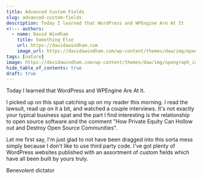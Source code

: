 ```yaml
---
title: Advanced Custom Fields 
slug: advanced-custom-fields
description: Today I learned that WordPress and WPEngine Are At It
<!--- authors:
  - name: David Windham
    title: Something Else
    url: https://davidawindham.com
    image_url: https://davidawindham.com/wp-content/themes/daw/img/opengraph_image.jpg -->
tags: [nature]
image: https://davidawindham.com/wp-content/themes/daw/img/opengraph_image.jpg
hide_table_of_contents: true
draft: true
---
```


Today I learned that WordPress and WPEngine Are At It.

<!--truncate-->

I picked up on this spat catching up on my reader this morning. I read the lawsuit, read up on it a bit, and watched a couple interviews. It's not exactly your typical business spat and the part I find interesting is the relationship to open source software and the comment "How Private Equity Can Hollow out and Destroy Open Source Communities".

Let me first say, I'm just glad to not have been dragged into this sorta mess simply because I don't like to use third party code. I've got plenty of WordPress websites published with an assortment of custom fields which have all been built by yours truly. 

Benevolent dictator